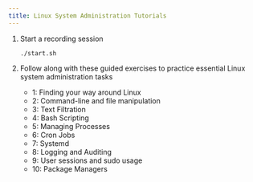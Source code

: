 ```yaml
---
title: Linux System Administration Tutorials
---
```


1. Start a recording session

    ```execute
    ./start.sh
    ```

2. Follow along with these guided exercises to practice essential Linux system administration tasks

    - 1: Finding your way around Linux
    - 2: Command-line and file manipulation
    - 3: Text Filtration
    - 4: Bash Scripting
    - 5: Managing Processes
    - 6: Cron Jobs
    - 7: Systemd
    - 8: Logging and Auditing
    - 9: User sessions and sudo usage
    - 10: Package Managers
